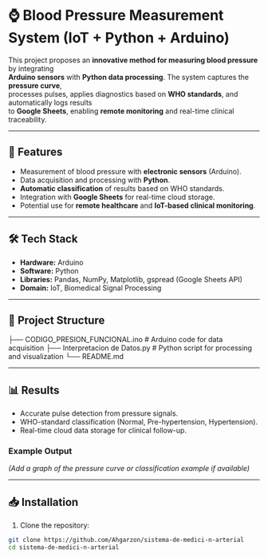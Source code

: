 # ⌚ Blood Pressure Measurement System (IoT + Python + Arduino)

This project proposes an **innovative method for measuring blood pressure** by integrating  
**Arduino sensors** with **Python data processing**. The system captures the **pressure curve**,  
processes pulses, applies diagnostics based on **WHO standards**, and automatically logs results  
to **Google Sheets**, enabling **remote monitoring** and real-time clinical traceability.

---

## 📌 Features
- Measurement of blood pressure with **electronic sensors** (Arduino).
- Data acquisition and processing with **Python**.
- **Automatic classification** of results based on WHO standards.
- Integration with **Google Sheets** for real-time cloud storage.
- Potential use for **remote healthcare** and **IoT-based clinical monitoring**.

---

## 🛠️ Tech Stack
- **Hardware:** Arduino  
- **Software:** Python  
- **Libraries:** Pandas, NumPy, Matplotlib, gspread (Google Sheets API)  
- **Domain:** IoT, Biomedical Signal Processing  

---

## 📂 Project Structure
├── CODIGO_PRESION_FUNCIONAL.ino # Arduino code for data acquisition
├── Interpretacion de Datos.py # Python script for processing and visualization
└── README.md

---

## 📊 Results
- Accurate pulse detection from pressure signals.
- WHO-standard classification (Normal, Pre-hypertension, Hypertension).  
- Real-time cloud data storage for clinical follow-up.

### Example Output  
*(Add a graph of the pressure curve or classification example if available)*

---

## 📥 Installation
1. Clone the repository:
```bash
git clone https://github.com/Ahgarzon/sistema-de-medici-n-arterial
cd sistema-de-medici-n-arterial
